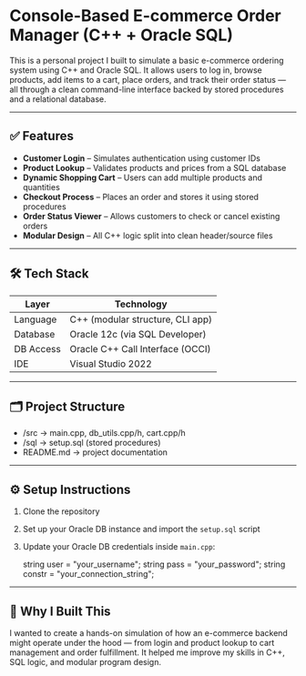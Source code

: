 ﻿# Console-Based E-commerce Order Manager (C++ + Oracle SQL)

This is a personal project I built to simulate a basic e-commerce ordering system using C++ and Oracle SQL. It allows users to log in, browse products, add items to a cart, place orders, and track their order status — all through a clean command-line interface backed by stored procedures and a relational database.

---

## ✅ Features

- **Customer Login** – Simulates authentication using customer IDs
- **Product Lookup** – Validates products and prices from a SQL database
- **Dynamic Shopping Cart** – Users can add multiple products and quantities
- **Checkout Process** – Places an order and stores it using stored procedures
- **Order Status Viewer** – Allows customers to check or cancel existing orders
- **Modular Design** – All C++ logic split into clean header/source files

---

## 🛠 Tech Stack

| Layer        | Technology                         |
|--------------|-------------------------------------|
| Language     | C++ (modular structure, CLI app)    |
| Database     | Oracle 12c (via SQL Developer)      |
| DB Access    | Oracle C++ Call Interface (OCCI)    |
| IDE          | Visual Studio 2022                  |

---

## 🗂 Project Structure

- /src → main.cpp, db_utils.cpp/h, cart.cpp/h
- /sql → setup.sql (stored procedures)
- README.md → project documentation

---

## ⚙️ Setup Instructions

1. Clone the repository
2. Set up your Oracle DB instance and import the `setup.sql` script
3. Update your Oracle DB credentials inside `main.cpp`:
   
   string user = "your_username";
   string pass = "your_password";
   string constr = "your_connection_string";

---
## 🚀 Why I Built This

I wanted to create a hands-on simulation of how an e-commerce backend might operate under the hood — from login and product lookup to cart management and order fulfillment. It helped me improve my skills in C++, SQL logic, and modular program design.